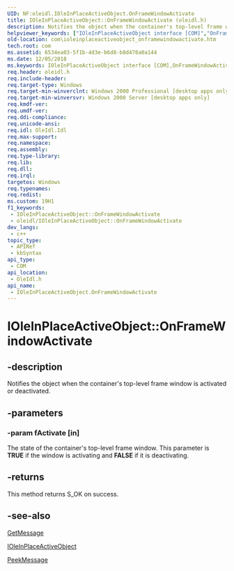 ```yaml
---
UID: NF:oleidl.IOleInPlaceActiveObject.OnFrameWindowActivate
title: IOleInPlaceActiveObject::OnFrameWindowActivate (oleidl.h)
description: Notifies the object when the container's top-level frame window is activated or deactivated.
helpviewer_keywords: ["IOleInPlaceActiveObject interface [COM]","OnFrameWindowActivate method","IOleInPlaceActiveObject.OnFrameWindowActivate","IOleInPlaceActiveObject::OnFrameWindowActivate","OnFrameWindowActivate","OnFrameWindowActivate method [COM]","OnFrameWindowActivate method [COM]","IOleInPlaceActiveObject interface","_ole_ioleinplaceactiveobject_onframewindowactivate","com.ioleinplaceactiveobject_onframewindowactivate","oleidl/IOleInPlaceActiveObject::OnFrameWindowActivate"]
old-location: com\ioleinplaceactiveobject_onframewindowactivate.htm
tech.root: com
ms.assetid: 6534ea03-5f1b-4d3e-b6d8-b8d478a0a144
ms.date: 12/05/2018
ms.keywords: IOleInPlaceActiveObject interface [COM],OnFrameWindowActivate method, IOleInPlaceActiveObject.OnFrameWindowActivate, IOleInPlaceActiveObject::OnFrameWindowActivate, OnFrameWindowActivate, OnFrameWindowActivate method [COM], OnFrameWindowActivate method [COM],IOleInPlaceActiveObject interface, _ole_ioleinplaceactiveobject_onframewindowactivate, com.ioleinplaceactiveobject_onframewindowactivate, oleidl/IOleInPlaceActiveObject::OnFrameWindowActivate
req.header: oleidl.h
req.include-header: 
req.target-type: Windows
req.target-min-winverclnt: Windows 2000 Professional [desktop apps only]
req.target-min-winversvr: Windows 2000 Server [desktop apps only]
req.kmdf-ver: 
req.umdf-ver: 
req.ddi-compliance: 
req.unicode-ansi: 
req.idl: OleIdl.Idl
req.max-support: 
req.namespace: 
req.assembly: 
req.type-library: 
req.lib: 
req.dll: 
req.irql: 
targetos: Windows
req.typenames: 
req.redist: 
ms.custom: 19H1
f1_keywords:
 - IOleInPlaceActiveObject::OnFrameWindowActivate
 - oleidl/IOleInPlaceActiveObject::OnFrameWindowActivate
dev_langs:
 - c++
topic_type:
 - APIRef
 - kbSyntax
api_type:
 - COM
api_location:
 - OleIdl.h
api_name:
 - IOleInPlaceActiveObject.OnFrameWindowActivate
---
```


# IOleInPlaceActiveObject::OnFrameWindowActivate


## -description

Notifies the object when the container's top-level frame window is activated or deactivated.

## -parameters

### -param fActivate [in]

 The state of the container's top-level frame window. This parameter is <b>TRUE</b> if the window is activating and <b>FALSE</b> if it is deactivating.

## -returns

This method returns S_OK on success.

## -see-also

<a href="/previous-versions/windows/desktop/fax/-mfax-faxaccountincomingarchive-getmessage-vb">GetMessage</a>



<a href="/windows/desktop/api/oleidl/nn-oleidl-ioleinplaceactiveobject">IOleInPlaceActiveObject</a>



<a href="/windows/desktop/api/winuser/nf-winuser-peekmessagea">PeekMessage</a>